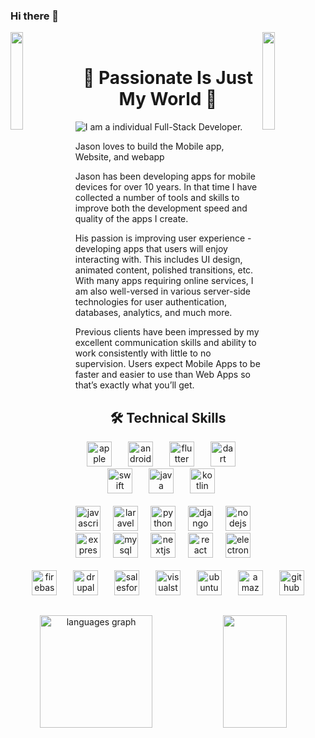 ### Hi there 👋
<img align="left" src="https://user-images.githubusercontent.com/65187002/144930161-2f783401-8d27-4fdf-a2f7-cc0ba32f1f1f.gif" width="20%" style="display:inline;"><img align="right" src="https://user-images.githubusercontent.com/65187002/144930161-2f783401-8d27-4fdf-a2f7-cc0ba32f1f1f.gif" width="20%" style="display:inline;">
<br>
<h1 align="center">👋 Passionate Is Just My World 👋</h1>

![I am a individual Full-Stack Developer.](https://www.digitalauthority.me/wp-content/uploads/2019/04/shutterstock_572886535.jpg)

Jason loves to build the Mobile app, Website, and webapp

Jason has been developing apps for mobile devices for over 10 years. In that time I have collected a number of tools and skills to improve both the development speed and quality of the apps I create.

His passion is improving user experience - developing apps that users will enjoy interacting with. This includes UI design, animated content, polished transitions, etc. With many apps requiring online services, I am also well-versed in various server-side technologies for user authentication, databases, analytics, and much more.

Previous clients have been impressed by my excellent communication skills and ability to work consistently with little to no supervision.
Users expect Mobile Apps to be faster and easier to use than Web Apps so that’s exactly what you’ll get.

<h2 align="center">🛠️ Technical Skills</h2>
<div align="center">
  <img src="https://cdn.simpleicons.org/apple/000000" height="40" alt="apple logo" title="Apple" />
  <img width="18" />
  <img src="https://cdn.simpleicons.org/android/3DDC84" height="40" alt="android logo" title="Android" />
  <img width="18" />
  <img src="https://cdn.jsdelivr.net/gh/devicons/devicon/icons/flutter/flutter-original.svg" height="40" title="Flutter" alt="flutter logo"  />
  <img width="18" />
  <img src="https://cdn.jsdelivr.net/gh/devicons/devicon/icons/dart/dart-original.svg" height="40" title="Dart" alt="dart logo"  />
  <img width="18" />
  <img src="https://cdn.jsdelivr.net/gh/devicons/devicon/icons/swift/swift-original.svg" title="Swift" height="40" alt="swift logo"  />
  <img width="18" />
  <img src="https://cdn.jsdelivr.net/gh/devicons/devicon/icons/java/java-original.svg" title="Java" height="40" alt="java logo"  />
  <img width="18" />
  <img src="https://skillicons.dev/icons?i=kotlin" height="40" alt="kotlin logo" title="Kotlin" />
  <img width="18" />
</div>
<br/>
<div align="center">
  <img src="https://cdn.simpleicons.org/javascript/F7DF1E" height="40" title="Javascript" alt="javascript logo"  />
  <img width="12" />
  <img src="https://skillicons.dev/icons?i=laravel" height="40" title="Laravel" alt="laravel logo"  />
  <img width="12" />
  <img src="https://cdn.jsdelivr.net/gh/devicons/devicon/icons/python/python-original.svg" title="Python" height="40" alt="python logo"  />
  <img width="12" />
  <img src="https://skillicons.dev/icons?i=django" height="40" title="Django" alt="django logo"  />
  <img width="12" />
  <img src="https://cdn.simpleicons.org/nodedotjs/339933" height="40" title="Node.js" alt="nodejs logo"  />
  <img width="12" />
  <img src="https://skillicons.dev/icons?i=express" height="40" title="Express" alt="express logo"  />
  <img width="12" />
  <img src="https://cdn.jsdelivr.net/gh/devicons/devicon/icons/mysql/mysql-original.svg" height="40" alt="mysql logo"  />
  <img width="12" />
  <img src="https://skillicons.dev/icons?i=nextjs" height="40" title="NextJS" alt="nextjs logo"  />
  <img width="12" />
  <img src="https://cdn.simpleicons.org/react/61DAFB" height="40" title="React" alt="react logo"  />
  <img width="12" />
  <img src="https://cdn.simpleicons.org/electron/47848F" height="40" title="Electron" alt="electron logo"  />
  <img width="12" />
</div>
<br/>
<div align="center">
  <img src="https://cdn.simpleicons.org/firebase/FFCA28" height="40" title="Firebase" alt="firebase logo"  />
  <img width="18" />
  <img src="https://cdn.simpleicons.org/drupal/0678BE" height="40" alt="drupal logo"  />
  <img width="18" />
  <img src="https://cdn.jsdelivr.net/gh/devicons/devicon/icons/salesforce/salesforce-original.svg" height="40" alt="salesforce logo"  />
  <img width="18" />
  <img src="https://cdn.jsdelivr.net/gh/devicons/devicon/icons/visualstudio/visualstudio-plain.svg" height="40" alt="visualstudio logo"  />
  <img width="18" />
  <img src="https://cdn.jsdelivr.net/gh/devicons/devicon/icons/ubuntu/ubuntu-plain.svg" height="40" alt="ubuntu logo"  />
  <img width="18" />
  <img src="https://cdn.simpleicons.org/amazonaws/232F3E" height="40" alt="amazonwebservices logo"  />
  <img width="18" />
  <img src="https://skillicons.dev/icons?i=github" height="40" alt="github logo"  />
</div>

##

<div align=center>
<img src="https://github-readme-stats.vercel.app/api/top-langs/?username=dreambuilder00&theme=tokyonight&hide_border=true&include_all_commits=true&count_private=true&layout=compact" height="180" alt="languages graph"  />
<a href="#" title="Go to Source">
      <img height="180em" width="45%" align="right" src="http://github-readme-streak-stats.herokuapp.com?user=JasonSampMobile&theme=react&border=00dafb&fire=DDB80F"/>
 </a>
</div>

